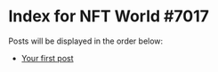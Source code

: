 # Index for NFT World #7017
Posts will be displayed in the order below:

- [Your first post](./001-first.md)

